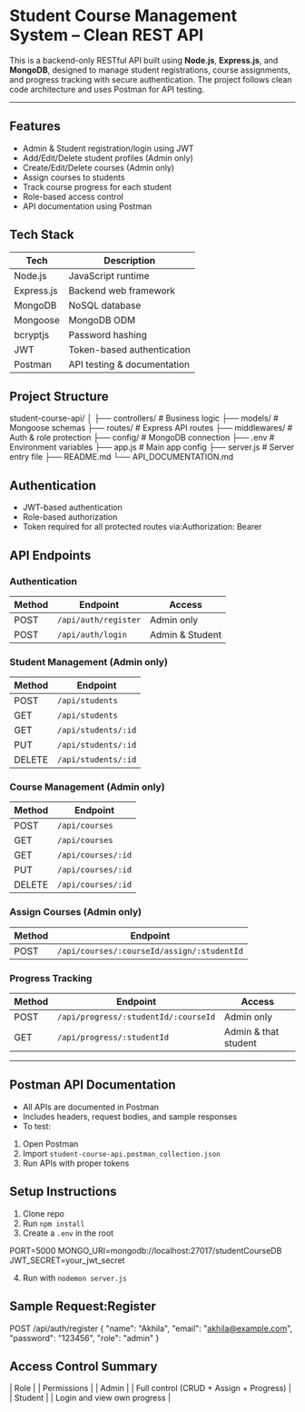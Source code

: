 
# Student Course Management System – Clean REST API

This is a backend-only RESTful API built using **Node.js**, **Express.js**, and **MongoDB**, designed to manage student registrations, course assignments, and progress tracking with secure authentication. The project follows clean code architecture and uses Postman for API testing.

---

##  Features

-  Admin & Student registration/login using JWT
-  Add/Edit/Delete student profiles (Admin only)
-  Create/Edit/Delete courses (Admin only)
-  Assign courses to students
-  Track course progress for each student
-  Role-based access control
-  API documentation using Postman

## Tech Stack

| Tech | Description |
|------|-------------|
| Node.js | JavaScript runtime |
| Express.js | Backend web framework |
| MongoDB | NoSQL database |
| Mongoose | MongoDB ODM |
| bcryptjs | Password hashing |
| JWT | Token-based authentication |
| Postman | API testing & documentation |


## Project Structure

student-course-api/
│
├── controllers/ # Business logic
├── models/ # Mongoose schemas
├── routes/ # Express API routes
├── middlewares/ # Auth & role protection
├── config/ # MongoDB connection
├── .env # Environment variables
├── app.js # Main app config
├── server.js # Server entry file
├── README.md
└── API_DOCUMENTATION.md


## Authentication

- JWT-based authentication
- Role-based authorization
- Token required for all protected routes via:Authorization: Bearer <token>

## API Endpoints

### Authentication
| Method | Endpoint | Access |
|--------|----------|--------|
| POST | `/api/auth/register` | Admin only |
| POST | `/api/auth/login` | Admin & Student |

### Student Management (Admin only)
| Method | Endpoint |
|--------|----------|
| POST | `/api/students` |
| GET | `/api/students` |
| GET | `/api/students/:id` |
| PUT | `/api/students/:id` |
| DELETE | `/api/students/:id` |

### Course Management (Admin only)
| Method | Endpoint |
|--------|----------|
| POST | `/api/courses` |
| GET | `/api/courses` |
| GET | `/api/courses/:id` |
| PUT | `/api/courses/:id` |
| DELETE | `/api/courses/:id` |

### Assign Courses (Admin only)
| Method | Endpoint |
|--------|----------|
| POST | `/api/courses/:courseId/assign/:studentId` |

### Progress Tracking
| Method | Endpoint | Access |
|--------|----------|--------|
| POST | `/api/progress/:studentId/:courseId` | Admin only |
| GET | `/api/progress/:studentId` | Admin & that student |

---

## Postman API Documentation

- All APIs are documented in Postman
- Includes headers, request bodies, and sample responses
- To test:
1. Open Postman
2. Import `student-course-api.postman_collection.json`
3. Run APIs with proper tokens


## Setup Instructions
1. Clone repo
2. Run `npm install`
3. Create a `.env` in the root

PORT=5000
MONGO_URI=mongodb://localhost:27017/studentCourseDB
JWT_SECRET=your_jwt_secret

4. Run with `nodemon server.js`

## Sample Request:Register

POST /api/auth/register
{
  "name": "Akhila",
  "email": "akhila@example.com",
  "password": "123456",
  "role": "admin"
}

## Access Control Summary

| Role |	| Permissions |
| Admin |	| Full control (CRUD + Assign + Progress) |
| Student |  | Login and view own progress |


